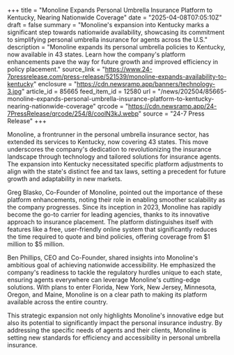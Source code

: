 +++
title = "Monoline Expands Personal Umbrella Insurance Platform to Kentucky, Nearing Nationwide Coverage"
date = "2025-04-08T07:05:10Z"
draft = false
summary = "Monoline's expansion into Kentucky marks a significant step towards nationwide availability, showcasing its commitment to simplifying personal umbrella insurance for agents across the U.S."
description = "Monoline expands its personal umbrella policies to Kentucky, now available in 43 states. Learn how the company's platform enhancements pave the way for future growth and improved efficiency in policy placement."
source_link = "https://www.24-7pressrelease.com/press-release/521539/monoline-expands-availability-to-kentucky"
enclosure = "https://cdn.newsramp.app/banners/technology-3.jpg"
article_id = 85665
feed_item_id = 12580
url = "/news/202504/85665-monoline-expands-personal-umbrella-insurance-platform-to-kentucky-nearing-nationwide-coverage"
qrcode = "https://cdn.newsramp.app/24-7PressRelease/qrcode/254/8/coolN3kJ.webp"
source = "24-7 Press Release"
+++

<p>Monoline, a frontrunner in the personal umbrella insurance sector, has extended its services to Kentucky, now covering 43 states. This move underscores the company's dedication to revolutionizing the insurance landscape through technology and tailored solutions for insurance agents. The expansion into Kentucky necessitated specific platform adjustments to align with the state's distinct fee and tax laws, setting a precedent for future growth and adaptability in new markets.</p><p>Greg Blasko, Co-Founder of Monoline, pointed out the importance of these platform enhancements, noting their role in enabling smoother scalability as the company progresses. Since its inception in 2023, Monoline has rapidly become the go-to carrier for leading agencies, thanks to its innovative approach to insurance placement. The platform distinguishes itself with features like a free, user-friendly online system that significantly reduces the time required to quote and bind policies, offering coverage from $1 million to $5 million.</p><p>Ben Phillips, CEO and Co-Founder, shared insights into Monoline's ambitious goal of achieving nationwide accessibility. He emphasized the company's readiness to tackle the regulatory hurdles unique to each state, ensuring agents everywhere can leverage Monoline's cutting-edge solutions. With plans to enter Florida, New York, New Jersey, Minnesota, Oregon, and Maine, Monoline is on a clear path to making its platform available across the entire country.</p><p>This strategic expansion not only highlights Monoline's innovative edge but also its potential to significantly impact the personal insurance industry. By addressing the specific needs of agents and their clients, Monoline is setting new standards for efficiency and accessibility in personal umbrella insurance.</p>